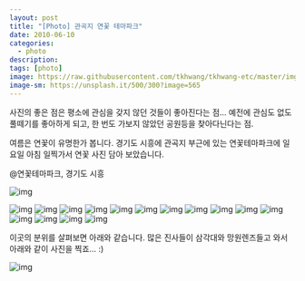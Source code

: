 ```yaml
---
layout: post
title: "[Photo] 관곡지 연꽃 테마파크"
date: 2010-06-10
categories:
  - photo
description:
tags: [photo]
image: https://raw.githubusercontent.com/tkhwang/tkhwang-etc/master/img/photobucket/DSC_0154.JPG
image-sm: https://unsplash.it/500/300?image=565
---
```


사진의 좋은 점은 평소에 관심을 갖지 않던 것들이 좋아진다는 점…
예전에 관심도 없도 풀떼기를 좋아하게 되고, 한 번도 가보지 않았던 공원등을 찾아다닌다는 점.

여름은 연꽃이 유명한가 봅니다.
경기도 시흥에 관곡지 부근에 있는 연꽃테마파크에 일요일 아침 일찍가서 연꽃 사진 담아 보았습니다.

@연꽃테마파크, 경기도 시흥

<!--more-->

![img](https://raw.githubusercontent.com/tkhwang/tkhwang-etc/master/img/photobucket/DSC_0154.JPG)

![img](https://raw.githubusercontent.com/tkhwang/tkhwang-etc/master/img/photobucket/20100719071704_dsc_0135.JPG)
![img](https://raw.githubusercontent.com/tkhwang/tkhwang-etc/master/img/photobucket/20100719071833_dsc_0091.JPG)
![img](https://raw.githubusercontent.com/tkhwang/tkhwang-etc/master/img/photobucket/20100719071846_dsc_0097.JPG)
![img](https://raw.githubusercontent.com/tkhwang/tkhwang-etc/master/img/photobucket/20100719071943_dsc_0139.JPG)
![img](https://raw.githubusercontent.com/tkhwang/tkhwang-etc/master/img/photobucket/20100719071955_dsc_0140.JPG)
![img](https://raw.githubusercontent.com/tkhwang/tkhwang-etc/master/img/photobucket/20100719072004_dsc_0146.JPG)
![img](https://raw.githubusercontent.com/tkhwang/tkhwang-etc/master/img/photobucket/20100719072030_dsc_0147.JPG)
![img](https://raw.githubusercontent.com/tkhwang/tkhwang-etc/master/img/photobucket/20100719072041_dsc_0148.JPG)
![img](https://raw.githubusercontent.com/tkhwang/tkhwang-etc/master/img/photobucket/20110804194829_dsc_0148.JPG)
![img](https://raw.githubusercontent.com/tkhwang/tkhwang-etc/master/img/photobucket/DSC_0095.JPG)
![img](https://raw.githubusercontent.com/tkhwang/tkhwang-etc/master/img/photobucket/DSC_0105.JPG)
![img](https://raw.githubusercontent.com/tkhwang/tkhwang-etc/master/img/photobucket/DSC_0075.JPG)
![img](https://raw.githubusercontent.com/tkhwang/tkhwang-etc/master/img/photobucket/DSC_0076-1.JPG)
![img](https://raw.githubusercontent.com/tkhwang/tkhwang-etc/master/img/photobucket/DSC_0081.JPG)
![img](https://raw.githubusercontent.com/tkhwang/tkhwang-etc/master/img/photobucket/DSC_0129.JPG)

이곳의 분위를 살펴보면 아래와 같습니다.
많은 진사들이  삼각대와 망원렌즈들고 와서 아래와 같이 사진을 찍죠… :)

![img](https://raw.githubusercontent.com/tkhwang/tkhwang-etc/master/img/photobucket/DSC_0164.JPG)

